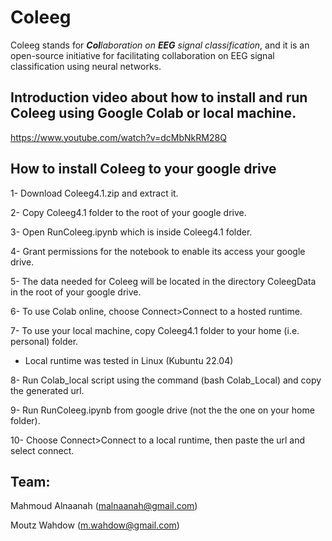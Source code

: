 # Coleeg
Coleeg stands for _**Col**laboration on **EEG** signal classification_, and it is an open-source initiative for facilitating collaboration on EEG signal classification using neural networks.

## Introduction video about how to install and run Coleeg using Google Colab or local machine.
  https://www.youtube.com/watch?v=dcMbNkRM28Q
  
## How to install Coleeg to your google drive
  1- Download Coleeg4.1.zip and extract it.
  
  2- Copy Coleeg4.1 folder to the root of your google drive.
  
  3- Open RunColeeg.ipynb which is inside Coleeg4.1 folder.
  
  4- Grant permissions for the notebook to enable its access your google drive.
  
  5- The data needed for Coleeg will be located in the directory ColeegData in the root of your google drive.
  
  6- To use Colab online, choose Connect>Connect to a hosted runtime.

  
  7- To use your local machine, copy Coleeg4.1 folder to your home (i.e. personal) folder.
  
  *  Local runtime was tested in Linux (Kubuntu 22.04)
     
  8- Run Colab_local script using the command (bash Colab_Local) and copy the generated url.
  
  9- Run RunColeeg.ipynb from google drive (not the the one on your home folder).
  
  10- Choose Connect>Connect to a local runtime, then paste the url and select connect.

## Team:

Mahmoud Alnaanah (malnaanah@gmail.com)

Moutz Wahdow (m.wahdow@gmail.com)
